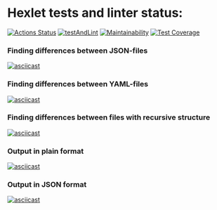 # Hexlet tests and linter status:
[![Actions Status](https://github.com/prozet-x/php-project-lvl2/workflows/hexlet-check/badge.svg)](https://github.com/prozet-x/php-project-lvl2/actions)
[![testAndLint](https://github.com/prozet-x/php-project-lvl2/actions/workflows/testAndLint.yml/badge.svg)](https://github.com/prozet-x/php-project-lvl2/actions/workflows/testAndLint.yml)
[![Maintainability](https://api.codeclimate.com/v1/badges/3dd0f44261704bce732c/maintainability)](https://codeclimate.com/github/prozet-x/php-project-lvl2/maintainability)
[![Test Coverage](https://api.codeclimate.com/v1/badges/3dd0f44261704bce732c/test_coverage)](https://codeclimate.com/github/prozet-x/php-project-lvl2/test_coverage)
### Finding differences between JSON-files
[![asciicast](https://asciinema.org/a/1sByZqTK0Ym2eHncU7z1rsdSw.svg)](https://asciinema.org/a/1sByZqTK0Ym2eHncU7z1rsdSw)
### Finding differences between YAML-files
[![asciicast](https://asciinema.org/a/r9HYeT2j5IMFQGsBAyJYH3mJ1.svg)](https://asciinema.org/a/r9HYeT2j5IMFQGsBAyJYH3mJ1)
### Finding differences between files with recursive structure
[![asciicast](https://asciinema.org/a/KZUMacGADYSQhLbna71RKT7kL.svg)](https://asciinema.org/a/KZUMacGADYSQhLbna71RKT7kL)
### Output in plain format
[![asciicast](https://asciinema.org/a/sVHJosytJ1xAm4ezOggK2HL4u.svg)](https://asciinema.org/a/sVHJosytJ1xAm4ezOggK2HL4u)
### Output in JSON format
[![asciicast](https://asciinema.org/a/le1IxDbuAZaniGTz8DvVS80ib.svg)](https://asciinema.org/a/le1IxDbuAZaniGTz8DvVS80ib)